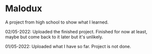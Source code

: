 # Malodux
A project from high school to show what I learned.

02/05-2022:
  Uploaded the finished project.
  Finished for now at least, maybe but come back to it later but it's unlikely.

01/05-2022:
  Uploaded what I have so far.
  Project is not done.
